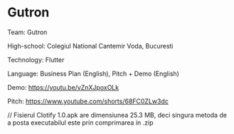 # Gutron

Team: Gutron

High-school: Colegiul National Cantemir Voda, Bucuresti

Technology: Flutter

Language: Business Plan (English), Pitch + Demo (English)

Demo: https://youtu.be/vZnXJpoxOLk

Pitch: https://www.youtube.com/shorts/68FC0ZLw3dc

// Fisierul Clotify 1.0.apk are dimensiunea 25.3 MB, deci singura metoda de a posta executabilul este prin comprimarea in .zip
